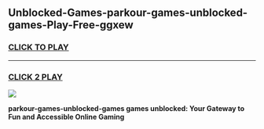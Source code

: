 
## Unblocked-Games-parkour-games-unblocked-games-Play-Free-ggxew
<h3>
<a href="https://premium76.site?title=parkour-games-unblocked-games&ref=20A">CLICK TO PLAY</a></h3>
<hr>

<h3>
<a href="https://premium76.site?title=parkour-games-unblocked-games&ref=20A">CLICK 2 PLAY</a>
  
</h3>

<a href="https://premium76.site?title=parkour-games-unblocked-games&ref=20A"><img src="https://clearcache.store/games.png"></a>


**parkour-games-unblocked-games games unblocked: Your Gateway to Fun and Accessible Online Gaming**
